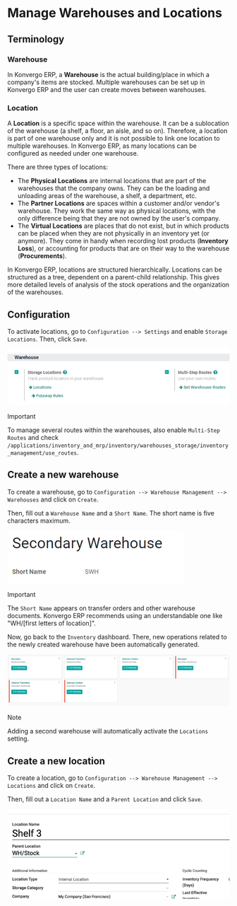 # Manage Warehouses and Locations

## Terminology

### Warehouse

In Konvergo ERP, a **Warehouse** is the actual building/place in which a
company's items are stocked. Multiple warehouses can be set up in Konvergo ERP
and the user can create moves between warehouses.

### Location

A **Location** is a specific space within the warehouse. It can be a
sublocation of the warehouse (a shelf, a floor, an aisle, and so on).
Therefore, a location is part of one warehouse only and it is not
possible to link one location to multiple warehouses. In Konvergo ERP, as many
locations can be configured as needed under one warehouse.

There are three types of locations:

- The **Physical Locations** are internal locations that are part of the
  warehouses that the company owns. They can be the loading and
  unloading areas of the warehouse, a shelf, a department, etc.
- The **Partner Locations** are spaces within a customer and/or vendor's
  warehouse. They work the same way as physical locations, with the only
  difference being that they are not owned by the user's company.
- The **Virtual Locations** are places that do not exist, but in which
  products can be placed when they are not physically in an inventory
  yet (or anymore). They come in handy when recording lost products
  (**Inventory Loss**), or accounting for products that are on their way
  to the warehouse (**Procurements**).

In Konvergo ERP, locations are structured hierarchically. Locations can be
structured as a tree, dependent on a parent-child relationship. This
gives more detailed levels of analysis of the stock operations and the
organization of the warehouses.

## Configuration

To activate locations, go to `Configuration --> Settings` and enable
`Storage Locations`. Then, click `Save`.

<img src="warehouses_locations/storage-location-warehouse-setting.png"
class="align-center"
alt="Enable the storage location feature in Konvergo ERP Inventory settings." />

> [!IMPORTANT]
> To manage several routes within the warehouses, also enable
> `Multi-Step Routes` and check
> `/applications/inventory_and_mrp/inventory/warehouses_storage/inventory_management/use_routes`.

## Create a new warehouse

To create a warehouse, go to
`Configuration --> Warehouse Management --> Warehouses` and click on
`Create`.

Then, fill out a `Warehouse Name` and a `Short Name`. The short name is
five characters maximum.

<img src="warehouses_locations/create-new-warehouse.png"
class="align-center"
alt="Short name field of a warehouse on Konvergo ERP Inventory." />

> [!IMPORTANT]
> The `Short Name` appears on transfer orders and other warehouse
> documents. Konvergo ERP recommends using an understandable one like
> "WH/\[first letters of location\]".

Now, go back to the `Inventory` dashboard. There, new operations related
to the newly created warehouse have been automatically generated.

<img src="warehouses_locations/new-transfer-types.png"
class="align-center"
alt="Inventory app dashboard displaying new transfer types for the recently created warehouse." />

> [!NOTE]
> Adding a second warehouse will automatically activate the `Locations`
> setting.

## Create a new location

To create a location, go to
`Configuration --> Warehouse Management --> Locations` and click on
`Create`.

Then, fill out a `Location Name` and a `Parent Location` and click
`Save`.

<img src="warehouses_locations/create-new-location.png"
class="align-center"
alt="Create a new warehouse location in Konvergo ERP Inventory." />
